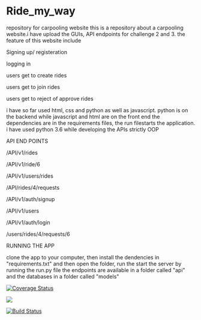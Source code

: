 # Ride_my_way
repository for carpooling website
this is a repository about a carpooling website.i have upload the GUIs, API endpoints for challenge 2 and 3.
the feature of this website include

Signing up/ registeration

logging in

users get to create rides

users get to join rides

users get to reject of approve rides


i have so far used html, css and python as well as javascript. python is on the backend while javascript and html are on the front end
 the dependencies are in the requirements files, the run filestarts the application.
 i have used python 3.6 while developing the APIs strictly OOP
 
 API END POINTS
 
 /API/v1/rides
 
 /API/v1/ride/6
 
 /API/v1/users/rides
 
 /API/rides/4/requests
 
 /API/v1/auth/signup
 
 /API/v1/users
 
 /API/v1/auth/login
 
 
 /users/rides/4/requests/6
 
 RUNNING THE APP
 
 clone the app to your computer, then install the dendencies in "requirements.txt" and then
 open the folder, run the start the server by running the  run.py file
 the endpoints are available in a folder called "api" and the databases in a folder called "models" 



[![Coverage Status](https://coveralls.io/repos/github/kenneth051/Ride_my_way/badge.svg)](https://coveralls.io/github/kenneth051/Ride_my_way)

<a href="https://codeclimate.com/github/kenneth051/Ride_my_way/maintainability"><img src="https://api.codeclimate.com/v1/badges/5121dd921a17292f244d/maintainability" /></a>

[![Build Status](https://travis-ci.org/kenneth051/Ride_my_way.svg?branch=dev)](https://travis-ci.org/kenneth051/Ride_my_way)
